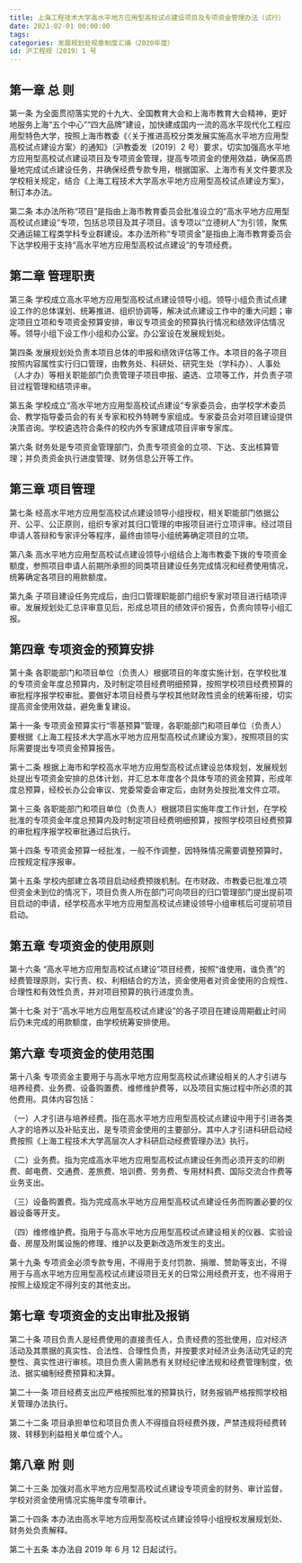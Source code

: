 ```yaml
---
title: 上海工程技术大学高水平地方应用型高校试点建设项目及专项资金管理办法（试行）
date: 2021-02-01 00:00:00
tags: 
categories: 发展规划处规章制度汇编（2020年度）
id: 沪工程规〔2019〕1 号
---
```


## 第一章 总 则

第一条 为全面贯彻落实党的十九大、全国教育大会和上海市教育大会精神，更好地服务上海“五个中心”“四大品牌”建设，加快建成国内一流的高水平现代化工程应用型特色大学，按照上海市教委《〈关于推进高校分类发展实施高水平地方应用型高校试点建设方案〉的通知》（沪教委发〔2019〕2 号）要求，切实加强高水平地方应用型高校试点建设项目及专项资金管理，提高专项资金的使用效益，确保高质量地完成试点建设任务，并确保经费专款专用，根据国家、上海市有关文件要求及学校相关规定，结合《上海工程技术大学高水平地方应用型高校试点建设方案》，制订本办法。

第二条 本办法所称“项目”是指由上海市教育委员会批准设立的“高水平地方应用型高校试点建设”专项，包括总项目及其子项目。该专项以“立德树人”为引领，聚焦交通运输工程类学科专业群建设。本办法所称“专项资金”是指由上海市教育委员会下达学校用于支持“高水平地方应用型高校试点建设”的专项经费。

## 第二章 管理职责

第三条 学校成立高水平地方应用型高校试点建设领导小组。领导小组负责试点建设工作的总体谋划、统筹推进、组织协调等，解决试点建设工作中的重大问题；审定项目立项和专项资金预算安排，审议专项资金的预算执行情况和绩效评估情况等。领导小组下设工作小组和办公室。办公室设在发展规划处。

第四条 发展规划处负责本项目总体的申报和绩效评估等工作。本项目的各子项目按照内容属性实行归口管理，由教务处、科研处、研究生处（学科办）、人事处（人才办）等相关职能部门负责管理子项目申报、遴选、立项等工作，并负责子项目过程管理和结项评审。

第五条 学校成立“高水平地方应用型高校试点建设”专家委员会，由学校学术委员会、教学指导委员会的有关专家和校外特聘专家组成。专家委员会对项目建设提供决策咨询。学校遴选符合条件的校内外专家建成项目评审专家库。

第六条 财务处是专项资金管理部门，负责专项资金的立项、下达、支出核算管理；并负责资金执行进度管理、财务信息公开等工作。

## 第三章 项目管理

第七条 经高水平地方应用型高校试点建设领导小组授权，相关职能部门依据公开、公平、公正原则，组织专家对其归口管理的申报项目进行立项评审。经过项目申请人答辩和专家评分等程序，最终由领导小组统筹确定项目的立项。

第八条 高水平地方应用型高校试点建设领导小组结合上海市教委下拨的专项资金额度，参照项目申请人前期所承担的同类项目建设任务完成情况和经费使用情况，统筹确定各项目的用款额度。

第九条 子项目建设任务完成后，由归口管理职能部门组织专家对项目进行结项评审。发展规划处汇总评审意见后，形成总项目的绩效评价报告，负责向领导小组汇报。

## 第四章 专项资金的预算安排

第十条 各职能部门和项目单位（负责人）根据项目的年度实施计划，在学校批准的专项资金年度总预算内，及时制定项目经费明细预算，按照学校项目经费预算的审批程序报学校审批。要做好本项目经费与学校其他财政性资金的统筹衔接，切实提高资金使用效益，避免重复建设。

第十一条 专项资金预算实行“零基预算”管理，各职能部门和项目单位（负责人）要根据《上海工程技术大学高水平地方应用型高校试点建设方案》，按照项目的实际需要提出专项资金预算报告。

第十二条 根据上海市和学校高水平地方应用型高校试点建设总体规划，发展规划处提出专项资金安排的总体计划，并汇总本年度各个具体专项的资金预算，形成年度总预算，经校长办公会审议、党委常委会审定后，由财务处按批准文件立项。

第十三条 各职能部门和项目单位（负责人）根据项目实施年度工作计划，在学校批准的专项资金年度总预算内及时制定项目经费明细预算，按照学校项目经费预算的审批程序报学校审批通过后执行。

第十四条 专项资金预算一经批准，一般不作调整，因特殊情况需要调整预算时，应按规定程序报审。

第十五条 学校内部建立各项目启动经费预拨机制。在市财政、市教委已批准立项但资金未到位的情况下，项目负责人所在部门可向项目的归口管理部门提出提前项目启动的申请，经学校高水平地方应用型高校试点建设领导小组审核后可提前项目启动。

## 第五章 专项资金的使用原则

第十六条 “高水平地方应用型高校试点建设”项目经费，按照“谁使用，谁负责”的经费管理原则，实行责、权、利相结合的方法，资金使用者对资金使用的合规性、合理性和有效性负责，并对项目预算的执行进度负责。

第十七条 对于“高水平地方应用型高校试点建设”的各子项目在建设周期截止时间后仍未完成的用款额度，由学校统筹安排使用。

## 第六章 专项资金的使用范围

第十八条 专项资金主要用于与高水平地方应用型高校试点建设相关的人才引进与培养经费、业务费、设备购置费、维修维护费等，以及项目实施过程中所必须的其他费用。具体内容包括：

（一）人才引进与培养经费。指在高水平地方应用型高校试点建设中用于引进各类人才的培养以及补贴支出，是专项资金使用的主要部分。其中人才引进科研启动经费按照《上海工程技术大学高层次人才科研启动经费管理办法》执行。

（二）业务费。指为完成高水平地方应用型高校试点建设任务而必须开支的印刷费、邮电费、交通费、差旅费、培训费、劳务费、专用材料费、国际交流合作费等业务支出。

（三）设备购置费。指为完成高水平地方应用型高校试点建设任务而购置必要的仪器设备等开支。

（四）维修维护费。指用于与高水平地方应用型高校试点建设相关的仪器、实验设备、房屋及附属设施的修理、维护以及更新改造所发生的支出。

第十九条 专项资金必须专款专用，不得用于支付罚款、捐赠、赞助等支出，不得用于与高水平地方应用型高校试点建设项目无关的日常公用经费开支，也不得用于按照上级规定不得列支的其他支出。

## 第七章 专项资金的支出审批及报销

第二十条 项目负责人是经费使用的直接责任人，负责经费的签批使用，应对经济活动及其票据的真实性、合法性、合理性负责，并按要求对经济业务活动凭证的完整性、真实性进行审核。项目负责人需熟悉有关财经纪律法规和经费管理制度，依法、据实编制经费预算和决算。

第二十一条 项目经费支出应严格按照批准的预算执行，财务报销严格按照学校相关管理办法执行。

第二十二条 项目承担单位和项目负责人不得擅自将经费外拨，严禁违规将经费转拨、转移到利益相关单位或个人。

## 第八章 附 则

第二十三条 加强对高水平地方应用型高校试点建设专项资金的财务、审计监督，学校对资金使用情况实施年度专项审计。

第二十四条 本办法由高水平地方应用型高校试点建设领导小组授权发展规划处、财务处负责解释。

第二十五条 本办法自 2019 年 6 月 12 日起试行。
